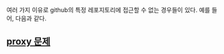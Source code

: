 여러 가지 이유로 github의 특정 레포지토리에 접근할 수 없는 경우들이 있다. 예를 들어, 다음과 같다.

## [proxy 문제](https://github.com/whitelog/Using-Github/blob/master/Condition%20Handling/proxy-setting.md)
